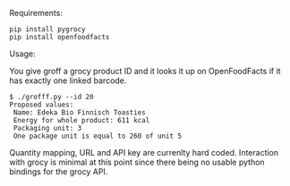 Requirements:
```
pip install pygrocy
pip install openfoodfacts
```
Usage:

You give groff a grocy product ID and it looks it up on OpenFoodFacts if it has exactly one linked barcode.
```
$ ./grofff.py --id 20
Proposed values:
 Name: Edeka Bio Finnisch Toasties
 Energy for whole product: 611 kcal
 Packaging unit: 3
 One package unit is equal to 260 of unit 5
```

Quantity mapping, URL and API key are currenlty hard coded.
Interaction with grocy is minimal at this point since there being no usable python bindings for the grocy API.